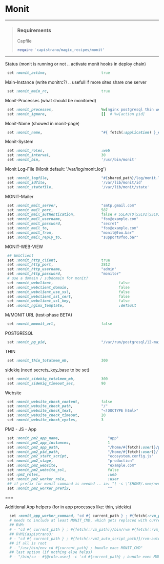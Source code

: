 # Monit

-----

> ### Requirements
> 
> Capfile
> ```ruby
> require 'capistrano/magic_recipes/monit'
> ```

-----


Status (monit is running or not .. activate monit hooks in deploy chain)
```ruby	
 set :monit_active,                         true
```

Main-Instance (write monitrc?) .. usefull if more sites share one server
```ruby	
 set :monit_main_rc,                        true
```


Monit-Processes (what should be monitored)
```ruby
 set :monit_processes,                      %w[nginx postgresql thin website] # nginx pm2 postgresql pwa redis sidekiq thin website website_checks
 set :monit_ignore,                         []  # %w[action pid]
```


Monit-Name (showed in monit-page)
```ruby
 set :monit_name,                           "#{ fetch(:application) }_#{ fetch(:stage) }"
```



Monit-System
```ruby
 set :monit_roles,                          :web
 set :monit_interval,                       30
 set :monit_bin,                            '/usr/bin/monit'
```



Monit Log-File (Monit default: '/var/log/monit.log')
```ruby
 set :monit_logfile,                        "#{shared_path}/log/monit.log"
 set :monit_idfile,                         '/var/lib/monit/id'
 set :monit_statefile,                      '/var/lib/monit/state'
```



MONIT-Mailer
```ruby
 set :monit_mail_server,                    "smtp.gmail.com"
 set :monit_mail_port,                      587
 set :monit_mail_authentication,            false # SSLAUTO|SSLV2|SSLV3|TLSV1|TLSV11|TLSV12
 set :monit_mail_username,                  "foo@example.com"
 set :monit_mail_password,                  "secret"
 set :monit_mail_to,                        "foo@example.com"
 set :monit_mail_from,                      "monit@foo.bar"
 set :monit_mail_reply_to,                  "support@foo.bar"
```




MONIT-WEB-VIEW
```ruby
 ## WebClient
 set :monit_http_client,                    true
 set :monit_http_port,                      2812
 set :monit_http_username,                  "admin"
 set :monit_http_password,                  "monitor"
 # use a domain / subdomain for monit?
 set :monit_webclient,             					false
 set :monit_webclient_domain,      					false
 set :monit_webclient_use_ssl,     					false
 set :monit_webclient_ssl_cert,    					false
 set :monit_webclient_ssl_key,     					false
 set :monit_nginx_template,        					:default
```



M/MONIT URL (test-phase BETA)
```ruby
 set :monit_mmonit_url,                     false
```



POSTGRESQL
```ruby
 set :monit_pg_pid,                       	"/var/run/postgresql/12-main.pid"
```

THIN
```ruby
 set :monit_thin_totalmem_mb,               300
```


sidekiq (need secrets_key_base to be set)
```ruby
 set :monit_sidekiq_totalmem_mb,            300
 set :monit_sidekiq_timeout_sec,            90
```





Website
```ruby
 set :monit_website_check_content,          false
 set :monit_website_check_path,             "/"
 set :monit_website_check_text,             "<!DOCTYPE html>"
 set :monit_website_check_timeout,          20
 set :monit_website_check_cycles,           3
```



PM2 - JS - App
```ruby
 set :monit_pm2_app_name,                      "app"
 set :monit_pm2_app_instances,                 1
 set :monit_pm2_app_path,                      "/home/#{fetch(:user)}/pm2_app"
 set :monit_pm2_pid_path,                      "/home/#{fetch(:user)}/.pm2/pids"
 set :monit_pm2_start_script,                  "ecosystem.config.js"
 set :monit_pm2_stage,                         "production"
 set :monit_pm2_website,                       "example.com"
 set :monit_pm2_website_ssl,                   false
 set :pm2_roles,                               :web
 set :monit_pm2_worker_role,                   :user
 ## if prefix for monit command is needed .. ie: "[ -s \"$HOME/.nvm/nvm.sh\" ] && \. \"$HOME/.nvm/nvm.sh\" ; nvm use 9.9.0 ; "
 set :monit_pm2_worker_prefix,                 ""
```





===


Additional App helpers (for in app processes like: thin, sidekiq)
```ruby
  set :monit_app_worker_command, "cd #{ current_path } ; #{fetch(:rvm_path)}/bin/rvm #{fetch(:rvm_ruby_version)} do bundle exec MONIT_CMD"
  # needs to include at least MONIT_CMD, which gets replaced with current command
  ## RVM:
  # - "cd #{ current_path } ; #{fetch(:rvm_path)}/bin/rvm #{fetch(:rvm_ruby_version)} do bundle exec MONIT_CMD"
  ## RVM1Caspistrano3:
  # - "cd #{ current_path } ; #{fetch(:rvm1_auto_script_path)}/rvm-auto.sh #{fetch(:rvm1_ruby_version)} bundle exec MONIT_CMD"
  ## if all is root
  # - "/usr/bin/env cd #{current_path} ; bundle exec MONIT_CMD"
  ## last option (if nothing else helps)
  # - "/bin/su - #{@role.user} -c 'cd #{current_path} ; bundle exec MONIT_CMD'"
```

 

